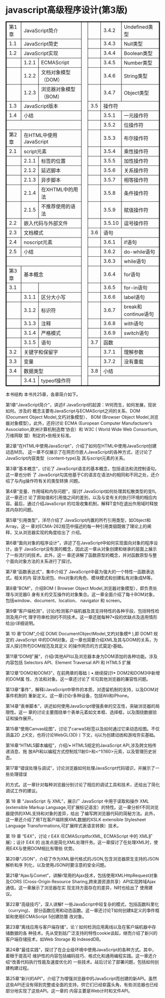 # javascript高级程序设计(第3版)
<table border="2" bordercolor="black" cellspacing="0" cellpadding="5"> 
<tr><td>第1章</td><td colspan="2">JavaScript简介</td><td rowspan="32">&nbsp;</td><td>&nbsp;</td>
    <td>3.4.2</td>
    <td>Undefined类型</td></tr>
<tr><td>1.1</td><td colspan="2">JavaScript简史</td><td></td><td>3.4.3</td><td>Null类型</td></tr>
<tr><td>1.2</td><td colspan="2">JavaScript实现</td><td></td><td>3.4.4</td><td>Boolean类型</td></tr>
<tr><td></td><td>1.2.1</td><td>ECMAScript</td><td></td><td>3.4.5</td><td>Number类型</td></tr>
<tr><td></td><td>1.2.2</td><td>文档对象模型（DOM）</td><td></td><td>3.4.6</td><td>String类型</td></tr>
<tr><td></td><td>1.2.3</td><td>浏览器对象模型（BOM）</td><td></td><td>3.4.7</td><td>Object类型</td></tr>
<tr><td>1.3</td><td colspan="2">JavaScript版本</td><td>3.5</td><td colspan="2">操作符</td></tr>
<tr><td>1.4</td><td colspan="2">小结</td><td></td><td>3.5.1</td><td>一元操作符</td></tr>
<tr><td colspan="3"></td><td></td><td>3.5.2</td><td>位操作符</td></tr>
<tr><td>第2章</td><td colspan="2">在HTML中使用JavaScript</td><td></td><td>3.5.3</td><td>布尔操作符</td></tr>
<tr><td>2.1</td><td colspan="2">script元素</td><td></td><td>3.5.4</td><td>乘性操作符</td></tr>
<tr><td></td><td>2.1.1</td><td>标签的位置</td><td></td><td>3.5.5</td><td>加性操作符</td></tr>
<tr><td></td><td>2.1.2</td><td>延迟脚本</td><td></td><td>3.5.6</td><td>关系操作符</td></tr>
<tr><td></td><td>2.1.3</td><td>异步脚本</td><td></td><td>3.5.7</td><td>相等操作符</td></tr>
<tr><td></td><td>2.1.4</td><td>在XHTML中的用法</td><td></td><td>3.5.8</td><td>条件操作符</td>
</tr>
<tr><td></td><td>2.1.5</td><td>不推荐使用的语法</td><td></td><td>3.5.9</td><td>赋值操作符</td></tr>
<tr><td>2.2</td><td colspan="2">嵌入代码与外部文件</td><td></td><td>3.5.10</td><td>逗号操作符</td></tr>
<tr><td>2.3</td><td colspan="2">文档模式</td><td>3.6</td><td colspan="2">语句</td></tr>
<tr><td>2.4</td><td colspan="2">noscript元素</td><td></td><td>3.6.1</td><td>if语句</td></tr>
<tr><td>2.5</td><td colspan="2">小结</td><td></td><td>3.6.2</td><td>do-while语句</td></tr>
<tr><td colspan="3"></td><td></td><td>3.6.3</td><td>while语句</td></tr>
<tr><td>第3章</td><td colspan="2">基本概念</td><td></td><td>3.6.4</td><td>for语句</td></tr>
<tr><td>3.1</td><td></td><td></td><td></td><td>3.6.5</td><td>for-in语句</td></tr>
<tr><td></td><td>3.1.1</td><td>区分大小写</td><td></td><td>3.6.6</td><td>label语句</td></tr>
<tr><td></td><td>3.1.2</td><td>标识符</td><td></td><td>3.6.7</td><td>break和continue语句</td></tr>
<tr><td></td><td>3.1.3</td><td>注释</td><td></td><td>3.6.8</td><td>with语句</td></tr>
<tr><td></td><td>3.1.4</td><td>严格模式</td><td></td><td>3.6.9</td><td>switch语句</td></tr>
<tr><td></td><td>3.1.5</td><td>语句</td><td>3.7</td><td colspan="2">函数</td></tr>
<tr><td>3.2</td><td colspan="2">关键字和保留字</td><td></td><td>3.7.1</td><td>理解参数</td></tr>
<tr><td>3.3</td><td colspan="2">变量</td><td></td><td>3.7.2</td><td>没有重载</td></tr>
<tr><td>3.4</td><td colspan="2">数据类型</td><td>3.8</td><td colspan="2">小结</td></tr>
<tr><td></td><td>3.4.1</td><td>typeof操作符</td><td colspan="3"></td></tr>
</table>

本书结构
本书共25章，各章简介如下。

<p>第1章“JavaScript简介”，讲述if JavaScript的起源：W何而生，如何发展，现状如何。涉及的 概念主要有JavaScript与ECMAScript之间的关系、DOM (Document Object Model,文朽对象模型）、 BOM (Browser Object Model,浏览器对象模型）。此外，还将讨论 ECMA (European Computer Manufacturer’s Association,欧洲计算机制造商'协会）和 W3C ( World Wide Web Consortium,万维网联 盟）制定的•些相关标准。</p>
<p>第2章“在HTML中使用JavaScript”，介绍了如何在HTML中使用JavaScript创建动态M页。 这一章不仅展示了在网页巾嵌人JavaScript的各种方式，还讨论了 JavaScript内容类型（content-type)及 其与script元素的关系。</p>

<p>第3章“基本槪念”，讨论了 JavaScript语言的基本概念，包括语法和流控制语句。这一章也分析 了 JavaScript勾其他基于C的语言在语法h的相同和不同之处，还介绍了与内g操作符有关的类型转换
问题。</p>

<p>第4章“变量、作用域和内存问题”，探讨f JavaScript如何处理其松散类型的变fi。这一章还讨 论了原始值和引用值之间的差別，以及与变有关的执行环境的相应内容。最后，通过介绍JavaScript 的垃圾收集机制，解释T变fi在退出作用域时释放其内存的问题。</p>
<p>第5章“引用类型”，洋尽介绍了 JavaScript内置的所冇引用类型，如Object和Array。这一 章对ECMA-262规范中描述的每一种引用类铟既做了理论上的阐释，又从浏览器实现的角度给出了 介绍。</p>

<p>第6章“面向对象的程序设计”，讲述了在JavaScript中如何实现面向对象的程序设计。由于 JavaScript没有类的概念，因此这一章从对象创建和继承的层面上展示了一些流行的技术。此外，这一 章还讲解了函数原型的概念，并对函数原型与整个面向对象方法的关系进行了探讨。</p>
<p>第7章“函数表达式”，集中介绍了 JavaScript中最为强大的一个特性一函数表达式。相关的内 容涉及闭包、this对象的角色、模块模式和创建私有对象成M等。</p>
<p>第8章“BOM”，介绍BOM ( Browser Object Model,浏览器对象模型），即负责处理与浏览器G 身有关的交互操作的对象集合。这一章全面介绍了每十BOM对象，包括window、document、location、 navigator 和 screen。
<p>第9章“客户端检测”，讨论/检测客户端机器及其支持特性的各种乎段，包括特性检测及用户代 理字符串检测的不同技术。这一章还就每种7•段的优缺点及适用情形给出r详细说明。</p>
<p>第 10 章“DOM”,介绍 DOM( DocumentObjectModel,文杓对象模® ),即 DOM1 规定的 JavaScript 中的DOM对象。这一章也简要介绍XML及其与DOM的关系，为深人探讨所冇DOM规范及其定义 的操作网页的方式莫定r基础。</p>
<p>第11章“DOM扩展”，介绍r其他API以及浏览器本身为DOM添加的各种功能。涉及内容包括
Selectors API、Element Traversal API 和 HTML5 扩展</p>
<p>第12章“DOM2和OOM3”，在前两章的苺础丨•.继续探讨I* DOM2和DOM3中新增的DOM属 性、方法和对象。这一章还讨论了 IE勾其他浏览器的兼容性问题。</p>
<p>第13章“事件”，解释/JavaScript中寧件的本质，对遗留机制的支持，以及DOM对事件机制的 重新定义。这一章讨论r多种设备，包括Wii和iPhone。</p>
<p>第14章“表单脚本”，讲述如何使用JavaScript增强表单的交互性，突破浏览器的局限性。这一 章的讨论主要围绕单个表单元紊如文本框、选择框，以及围绕数据验证和操作展开。</p>
<p>第15章“使用Canvas绘图”，讨论了carwaS标签以及如何通过它来动态绘图。不仅涵盖2D 上K文，也将讨论WebGL(3D)丨下文，iij以为创建动凼和游戏夯实基础。</p>
<p>第16章“HTML5脚本编程”，介绍/• HTML5规定的JavaScript API,涉及跨文档传递消息、拖 放API和以编程方式控制炫11射0>和<^1(160>元索，以及管理历史状态。</p>
<p>第17章“错误处理与调试”，讨论浏览器如何处理JavaScript代码错识，并展示了一些处理错误 </p>的方式。这一章针对每种浏览器分别讨论了相应的调试工具和技术，还给出了简化调试工作的建议。
<p>第 18 章 “JavaScript 与 XML”，展示广 JavaScript 中用于读取和操作 XML (extensible Markup Language,可扩展标记语言）的特性。这一章分析f不同浏览器提供的XML支持和对象的差异，给出 了编写跨浏览器代码的简秘方法。此外，这一章还介绍了用T在客户端转换XML数据的XSLK extensible Stylesheet Language Transformations,可扩展样式表语言转换）技术。</p>
<p>第 19 章 “E4X”，讨论 r E4X (ECMAScriptforXML, ECMAScript 中的 XML扩展）；设计 E4X 的 出发点是简化XML处理仟务。这一章探讨了在处理XML时，使用E4X与使用DOM相比有哪些 优势。
<p>第20章“JSON”，介绍了作为XML替代格式的JSON,包含浏览器原生支持的JSON解析和序 列化，以及使用JSON时要注意的安全问题。</p>
<p>第21章“Ajax与Comet”，讲解r常用的Ajax技术，包括使用XMLHttpRequest对象及CORS (Cross-Origin Resource Sharing,跨来源资源共享）API实现跨域Ajax通信。这一章展示了浏览器在实 现支持方面存在的差异，N时也给出了	使用建议。</p>
<p>第22章“高级技巧”，深人讲解f 一些JavaScript中较复杂的模式，包括函数科里化（currying)、 部分函数应用和动态函数。这一章还讨论T如何创建&定义的亊件框架和使用ECMAScript 5创建防篡 改对象。</p>
<p>第23章“离线应用与客户端存储”，论丫如何检测应用离线以及在客户端机器中存储数据的各 种技术。先从受到姑广泛支持的特性cookie谈起，继而介绍了新兴的客户端存储技术，如Web Storage 和 IndexedDB。</p>
<p>第24章“最佳实践”，探讨了在企业级环境中使用JavaScript的各种方式。其中，着眼于提高可 维护性的内容包括编码技巧、格式化和通用编程实践。这一章还介绍^改善代码执行性能及速度优化的 一些技术。敁后讨论了部署问题，包括如何创建构建过程。
<p>第25章“新兴的API”，介绍了为增强浏览器中的JavaScript而创建的新API。虽然这些API还没有得到完整或全面的支持，供它们已经崭露头角，有些浏览器也已经部分地实现了这些API。这一章的 内容主要是Web计时和文件API。 </p>
